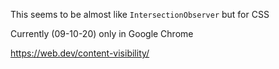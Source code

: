 This seems to be almost like `IntersectionObserver` but for CSS

Currently (09-10-20) only in Google Chrome

https://web.dev/content-visibility/